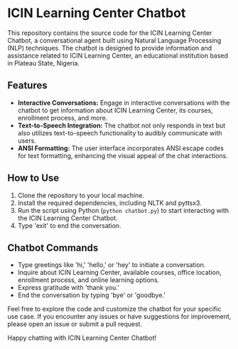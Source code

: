 # ICIN Learning Center Chatbot

This repository contains the source code for the ICIN Learning Center Chatbot, a conversational agent built using Natural Language Processing (NLP) techniques. The chatbot is designed to provide information and assistance related to ICIN Learning Center, an educational institution based in Plateau State, Nigeria.

## Features
- **Interactive Conversations:** Engage in interactive conversations with the chatbot to get information about ICIN Learning Center, its courses, enrollment process, and more.
- **Text-to-Speech Integration:** The chatbot not only responds in text but also utilizes text-to-speech functionality to audibly communicate with users.
- **ANSI Formatting:** The user interface incorporates ANSI escape codes for text formatting, enhancing the visual appeal of the chat interactions.

## How to Use
1. Clone the repository to your local machine.
2. Install the required dependencies, including NLTK and pyttsx3.
3. Run the script using Python (`python chatbot.py`) to start interacting with the ICIN Learning Center Chatbot.
4. Type 'exit' to end the conversation.

## Chatbot Commands
- Type greetings like 'hi,' 'hello,' or 'hey' to initiate a conversation.
- Inquire about ICIN Learning Center, available courses, office location, enrollment process, and online learning options.
- Express gratitude with 'thank you.'
- End the conversation by typing 'bye' or 'goodbye.'

Feel free to explore the code and customize the chatbot for your specific use case. If you encounter any issues or have suggestions for improvement, please open an issue or submit a pull request.

Happy chatting with ICIN Learning Center Chatbot!
